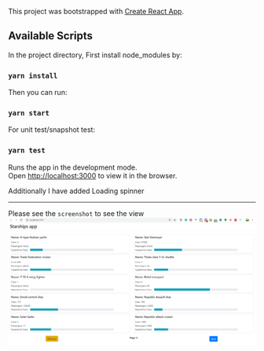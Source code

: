 This project was bootstrapped with [Create React App](https://github.com/facebook/create-react-app).

## Available Scripts

In the project directory, First install node_modules
by:
### `yarn install`

Then you can run:

### `yarn start`

For unit test/snapshot test:

### `yarn test`
Runs the app in the development mode.<br />
Open [http://localhost:3000](http://localhost:3000) to view it in the browser.

Additionally I have added Loading spinner

---
Please see the `screenshot` to see the view
![screenshot](screenshots/starships.PNG)
